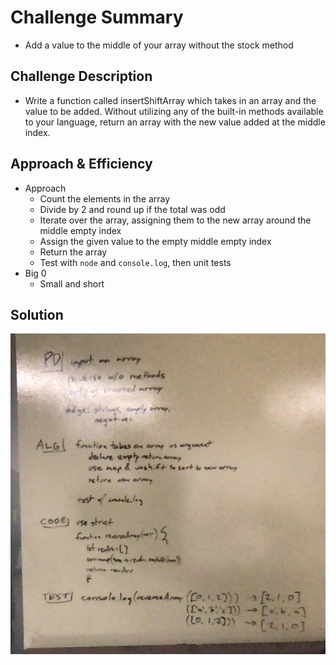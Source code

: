 
# Challenge Summary
<!-- Short summary or background information -->
- Add a value to the middle of your array without the stock method

## Challenge Description
<!-- Description of the challenge -->
- Write a function called insertShiftArray which takes in an array and the value to be added. Without utilizing any of the built-in methods available to your language, return an array with the new value added at the middle index.

## Approach & Efficiency
<!-- What approach did you take? Why? What is the Big O space/time for this approach? -->
- Approach
  - Count the elements in the array
  - Divide by 2 and round up if the total was odd
  - Iterate over the array, assigning them to the new array around the middle empty index
  - Assign the given value to the empty middle empty index
  - Return the array
  - Test with `node` and `console.log`, then unit tests
- Big 0
  - Small and short

## Solution
<!-- Embedded whiteboard image -->
![whiteboard](../../assets/array-reverse.jpg "array-shift whiteboard")
